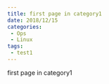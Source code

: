 ```yaml
---
title: first page in category1
date: 2018/12/15
categories:
 - Ops
 - Linux
tags:
 - test1
---
```


first page in category1